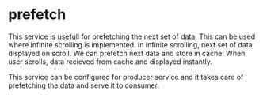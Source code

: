 # prefetch
This service is usefull for prefetching the next set of data. This can be used where infinite scrolling is implemented.
In infinite scrolling, next set of data displayed on scroll. We can prefetch next data and store in cache. When user scrolls, data recieved from cache and displayed instantly. 

This service can be configured for producer service and it takes care of prefetching the data and serve it to consumer.
